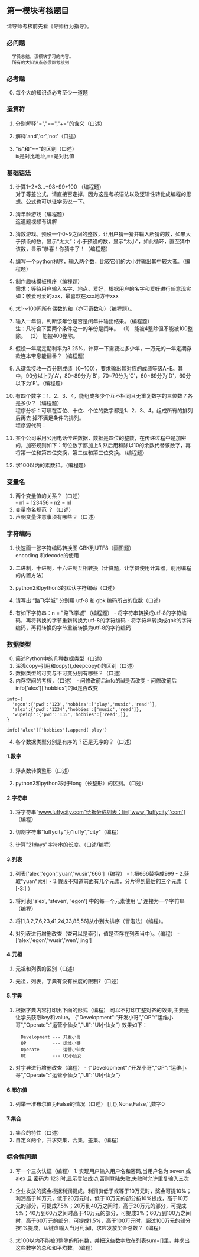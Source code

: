 ## 第一模块考核题目
  请导师考核前先看《导师行为指导》。
### 必问题
  ```
    学员总结，该模块学习的内容。
    所有的大知识点必须都考核到
  ```
### 必考题
  0. 每个大的知识点必考至少一道题
### 运算符
  1. 分别解释"=","==","+="的含义（口述）  

  2. 解释'and','or','not'（口述）  

  3. "is"和“==”的区别（口述）  
    is是对比地址,==是对比值

### 基础语法
  1. 计算1+2+3...+98+99+100 （编程题）     
    对于等差公式，请直接否定掉，因为这是考核语法以及逻辑性转化成编程的思想。公式也可以让学员说一下。  

  2. 猜年龄游戏（编程题）  
这道题视频有讲解  

  3. 猜数游戏。预设一个0~9之间的整数，让用户猜一猜并输入所猜的数，如果大于预设的数，显示“太大”；小于预设的数，显示“太小”，如此循环，直至猜中该数，显示“恭喜！你猜中了！（编程题）  


  3. 编写一个python程序，输入两个数，比较它们的大小并输出其中较大者。（编程题）  

  4. 制作趣味模板程序（编程题）  
    需求：等待用户输入名字、地点、爱好，根据用户的名字和爱好进行任意现实  
    如：敬爱可爱的xxx，最喜欢在xxx地方干xxx  

  5. 求1～100间所有偶数的和（亦可奇数和）（编程题）。

  6. 输入一年份，判断该年份是否是闰年并输出结果。（编程题）  
    注：凡符合下面两个条件之一的年份是闰年。 （1） 能被4整除但不能被100整除。 （2） 能被400整除。  


  7. 假设一年期定期利率为3.25%，计算一下需要过多少年，一万元的一年定期存款连本带息能翻番？（编程题）  

  8. 从键盘接收一百分制成绩（0~100），要求输出其对应的成绩等级A~E。其中，90分以上为'A'，80~89分为'B'，70~79分为'C'，60~69分为'D'，60分以下为'E'。（编程题）  

  9. 有四个数字：1、2、3、4，能组成多少个互不相同且无重复数字的三位数？各是多少？（编程题）  
    程序分析：可填在百位、十位、个位的数字都是1、2、3、4。组成所有的排列后再去 掉不满足条件的排列。  
    程序源代码：

  10. 某个公司采用公用电话传递数据，数据是四位的整数，在传递过程中是加密的，加密规则如下：每位数字都加上5,然后用和除以10的余数代替该数字，再将第一位和第四位交换，第二位和第三位交换。（编程题）

  11. 求100以内的素数和。（编程题）
### 变量名
  1. 两个变量值的关系？（口述）  
    - n1 = 123456
    - n2 = n1
  2. 变量命名规范 ？（口述）  
  3. 声明变量注意事项有哪些？（口述）  

### 字符编码
  1. 快速画一张字符编码转换图 GBK到UTF8（画图题）  
    encoding 和decode的使用  

  2. 二进制，十进制，十六进制互相转换（计算题，让学员使用计算器，别用编程的内置方法）

  3. python2和python3的默认字符编码（口述）  

  4. 请写出 “路飞学城” 分别用 utf-8 和 gbk 编码所占的位数（口述）  

  5. 有如下字符串：n = "路飞学城"（编程题）
    - 将字符串转换成utf-8的字符编码，再将转换的字节重新转换为utf-8的字符编码
    - 将字符串转换成gbk的字符编码，再将转换的字节重新转换为utf-8的字符编码

### 数据类型
  0. 简述Python中的几种数据类型（口述）
  1. 深浅copy-引用和copy(),deepcopy()的区别（口述）
  2. 数据类型的可变与不可变分别有哪些？（口述）
  3. 内存空间的考核，（口述）
    - 问修改前后info的id是否改变
    - 问修改前后info['alex']['hobbies']的id是否改变
  ```
  info={
  	'egon':{'pwd':'123','hobbies':['play','music','read']},
  	'alex':{'pwd':'1234','hobbies':['music','read']},
  	'wupeiqi':{'pwd':'135','hobbies':['read',]},
  }

  info['alex']['hobbies'].append('play')
  ```
  4. 各个数据类型分别是有序的？还是无序的？（口述）

#### 1.数字
  1. 浮点数转换整形（口述）

  2. python2和python3对于long（长整形）的区别。（口述）


#### 2.字符串
  1. 将字符串“www.luffycity.com”给拆分成列表：li=['www','luffycity','com'] （编程）

  2. 切割字符串"luffycity"为"luffy","city"（编程）

  3. 计算"21days"字符串的长度。（口述/编程）

#### 3.列表
  1. 列表['alex','egon','yuan','wusir','666']（编程）
    - 1.把666替换成999
    - 2.获取"yuan"索引
    - 3.假设不知道前面有几个元素，分片得到最后的三个元素（  [-3:]  ）

  2. 将列表['alex', 'steven', 'egon'] 中的每一个元素使用 ‘\_’ 连接为一个字符串（编程）

  3. 将[1,3,2,7,6,23,41,24,33,85,56]从小到大排序（冒泡法）（编程）。

  4. 对列表进行增删改查（查可以是索引，值是否存在列表当中）。（编程）
    - ['alex','egon','wusir','wen','jing']

#### 4.元祖
  1. 元祖和列表的区别（口述）

  2. 元祖，列表，字典有没有长度的限制?（口述）

#### 5.字典
  1. 根据字典内容打印出下面的形式（编程）
    可以不打印工整对齐的效果,主要是让学员获取key和value。
    {"Development":"开发小哥","OP":"运维小哥","Operate":"运营小仙女","UI":"UI小仙女"}
    效果如下：

      ```
        Development --- 开发小哥
        OP          --- 运维小哥
        Operate     --- 运营小仙女
        UI          --- UI小仙女
      ```
  2. 对字典进行增删改查（编程）
    - {"Development":"开发小哥","OP":"运维小哥","Operate":"运营小仙女","UI":"UI小仙女"}

#### 6.布尔值
  1. 列举一堆布尔值为False的情况（口述）
    [],{},None,False,'',数字0

#### 7.集合
  1. 集合的特性（口述）
  2. 自定义两个，并求交集，合集，差集。（编程）






### 综合性问题
  1. 写一个三次认证（编程）
    1. 实现用户输入用户名和密码,当用户名为 seven 或 alex 且 密码为 123 时,显示登陆成功,否则登陆失败,失败时允许重复输入三次

  2. 企业发放的奖金根据利润提成。利润(I)低于或等于10万元时，奖金可提10%；利润高于10万元，低于20万元时，低于10万元的部分按10%提成，高于10万元的部分，可提成7.5%；20万到40万之间时，高于20万元的部分，可提成5%；40万到60万之间时高于40万元的部分，可提成3%；60万到100万之间时，高于60万元的部分，可提成1.5%，高于100万元时，超过100万元的部分按1%提成，从键盘输入当月利润I，求应发放奖金总数？（编程）  

  3. 求100以内不能被3整除的所有数，并把这些数字放在列表sum=[]里，并求出这些数字的总和和平均数。（编程）  
